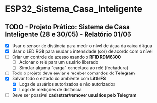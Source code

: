 # ESP32_Sistema_Casa_Inteligente

## TODO - Projeto Prático: Sistema de Casa Inteligente (28 e 30/05) - Relatório 01/06

- [x] Usar o sensor de distância para medir o nível de água da caixa d’água
- [x] Usar o LED RGB para mudar a intensidade (cor) de acordo com o nível
- [ ] Criar um controle de acesso usando o **RFID RDM6300**
  - [ ] Acionar o relé para um usuário liberado
  - [ ] Simular alguma "carga" conectada ao relé (fechadura)
- [ ] Todo o projeto deve enviar e receber comandos do **Telegram**
- [x] Salvar todo o estado do ambiente com **LittleFS**
  - [x] Logs de usuários autorizados e não autorizados
  - [x] Logs de medições de distância
- [ ] Deve ser possível **cadastrar/remover usuários pelo Telegram**
